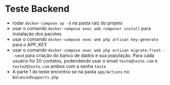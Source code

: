 # Teste Backend

- rodar `docker-compose up -d` na pasta raiz do projeto
- usar o comando `docker-compose exec web composer install` para instalação dos pacotes
- usar o comando `docker-compose exec web php artisan key:generate` para o APP_KEY
- usar o comando `docker-compose exec web php artisan migrate:fresh --seed` para criação do banco de dados e sua população. Para cada usuário foi 20 contatos, podendendo usar o email `teste@teste.com` e `teste2@teste.com` ambos com a senha `teste`
- A parte 1 do teste encontra-se na pasta `app/Actions` no `BalancedSupports.php`
